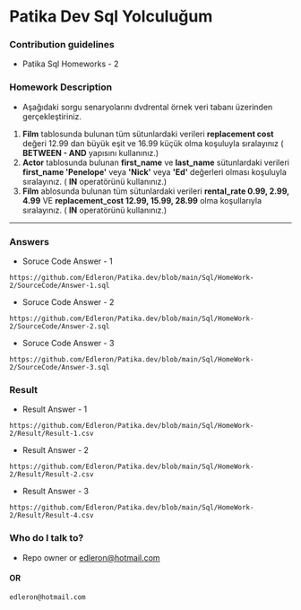 # Patika Dev Sql Yolculuğum

### Contribution guidelines

* Patika Sql Homeworks - 2

### Homework Description

* Aşağıdaki sorgu senaryolarını dvdrental örnek veri tabanı üzerinden gerçekleştiriniz.

1. **Film** tablosunda bulunan tüm sütunlardaki verileri **replacement cost** değeri 12.99 dan büyük eşit ve 16.99 küçük olma koşuluyla sıralayınız ( **BETWEEN - AND** yapısını kullanınız.)
2. **Actor**  tablosunda bulunan **first_name** ve **last_name** sütunlardaki verileri **first_name 'Penelope'** veya **'Nick'** veya **'Ed'** değerleri olması koşuluyla sıralayınız. ( **IN** operatörünü kullanınız.)
3. **Film** ablosunda bulunan tüm sütunlardaki verileri **rental_rate 0.99, 2.99, 4.99** VE **replacement_cost 12.99, 15.99, 28.99** olma koşullarıyla sıralayınız. ( **IN** operatörünü kullanınız.)

------

### Answers

* Soruce Code Answer - 1
```
https://github.com/Edleron/Patika.dev/blob/main/Sql/HomeWork-2/SourceCode/Answer-1.sql
```

* Soruce Code Answer - 2
```
https://github.com/Edleron/Patika.dev/blob/main/Sql/HomeWork-2/SourceCode/Answer-2.sql
```

* Soruce Code Answer - 3
```
https://github.com/Edleron/Patika.dev/blob/main/Sql/HomeWork-2/SourceCode/Answer-3.sql
```


### Result

* Result Answer - 1
```
https://github.com/Edleron/Patika.dev/blob/main/Sql/HomeWork-2/Result/Result-1.csv
```

* Result Answer - 2
```
https://github.com/Edleron/Patika.dev/blob/main/Sql/HomeWork-2/Result/Result-2.csv
```

* Result Answer - 3
```
https://github.com/Edleron/Patika.dev/blob/main/Sql/HomeWork-2/Result/Result-4.csv
```


### Who do I talk to?

* Repo owner or edleron@hotmail.com

#### OR 
``` 
edleron@hotmail.com 
```
